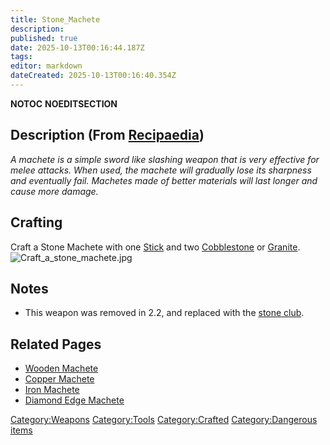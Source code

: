 ```yaml
---
title: Stone_Machete
description: 
published: true
date: 2025-10-13T00:16:44.187Z
tags: 
editor: markdown
dateCreated: 2025-10-13T00:16:40.354Z
---
```


__NOTOC__ __NOEDITSECTION__

## Description (From [Recipaedia](Recipaedia "wikilink"))

*A machete is a simple sword like slashing weapon that is very effective
for melee attacks. When used, the machete will gradually lose its
sharpness and eventually fail. Machetes made of better materials will
last longer and cause more damage.*

## Crafting

Craft a Stone Machete with one [Stick](Stick "wikilink") and two
[Cobblestone](Cobblestone "wikilink") or [Granite](Granite "wikilink").
![Craft_a_stone_machete.jpg](Craft_a_stone_machete.jpg
"Craft_a_stone_machete.jpg")

## Notes

  - This weapon was removed in 2.2, and replaced with the [stone
    club](Stone_Club "wikilink").

## Related Pages

  - [Wooden Machete](Wooden_Machete "wikilink")
  - [Copper Machete](Copper_Machete "wikilink")
  - [Iron Machete](Iron_Machete "wikilink")
  - [Diamond Edge Machete](Diamond_Edge_Machete "wikilink")

[Category:Weapons](Category:Weapons "wikilink")
[Category:Tools](Category:Tools "wikilink")
[Category:Crafted](Category:Crafted "wikilink") [Category:Dangerous
items](Category:Dangerous_items "wikilink")